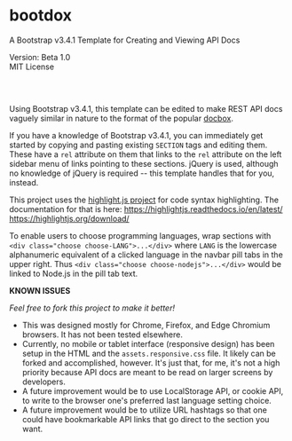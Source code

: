 # bootdox
A Bootstrap v3.4.1 Template for Creating and Viewing API Docs

Version: Beta 1.0 \
MIT License

<div align="center"><img alt="" src="https://raw.githubusercontent.com/volomike/bootdox/master/img/screenshot.png"></div>
<p>&nbsp;</p>

Using Bootstrap v3.4.1, this template can be edited to make REST API docs vaguely similar in nature to the format of the popular [docbox](https://github.com/tmcw/docbox).

If you have a knowledge of Bootstrap v3.4.1, you can immediately get started by copying and pasting existing `SECTION` tags and editing them. These have a `rel` attribute on them that links to the `rel` attribute on the left sidebar menu of links pointing to these sections. jQuery is used, although no knowledge of jQuery is required -- this template handles that for you, instead.

This project uses the [highlight.js project](https://github.com/highlightjs/highlight.js) for code syntax highlighting. The documentation for that is here: https://highlightjs.readthedocs.io/en/latest/ https://highlightjs.org/download/

To enable users to choose programming languages, wrap sections with `<div class="choose choose-LANG">...</div>` where `LANG` is the lowercase alphanumeric equivalent of a clicked language in the navbar pill tabs in the upper right. Thus `<div class="choose choose-nodejs">...</div>` would be linked to Node.js in the pill tab text.

**KNOWN ISSUES**

*Feel free to fork this project to make it better!*

- This was designed mostly for Chrome, Firefox, and Edge Chromium browsers. It has not been tested elsewhere.
- Currently, no mobile or tablet interface (responsive design) has been setup in the HTML and the `assets.responsive.css` file. It likely can be forked and accomplished, however. It's just that, for me, it's not a high priority because API docs are meant to be read on larger screens by developers.
- A future improvement would be to use LocalStorage API, or cookie API, to write to the browser one's preferred last language setting choice.
- A future improvement would be to utilize URL hashtags so that one could have bookmarkable API links that go direct to the section you want. 


